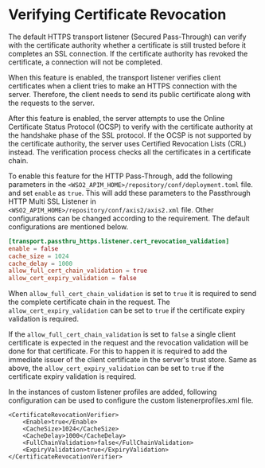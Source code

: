 # Verifying Certificate Revocation

The default HTTPS transport listener (Secured Pass-Through) can verify with the certificate authority whether a certificate is still trusted before it completes an SSL connection. If the certificate authority has revoked the certificate, a connection will not be completed.

When this feature is enabled, the transport listener verifies client
certificates when a client tries to make an HTTPS connection with the server. Therefore, the client needs to send its public certificate along with the requests to the server.

After this feature is enabled, the server attempts to
use the Online Certificate Status Protocol (OCSP) to verify with the
certificate authority at the handshake phase of the SSL protocol. If the
OCSP is not supported by the certificate authority, the server uses Certified Revocation Lists (CRL) instead. The verification
process checks all the certificates in a certificate chain.

To enable this feature for the HTTP Pass-Through, add the following parameters in the ```<WSO2_APIM_HOME>/repository/conf/deployment.toml``` file. and set ```enable``` as ```true```.
This will add these parameters to the Passthrough HTTP Multi SSL Listener in ```<WSO2_APIM_HOME>/repository/conf/axis2/axis2.xml``` file.
Other configurations can be changed according to the requirement. The default configurations are mentioned below.

```toml
[transport.passthru_https.listener.cert_revocation_validation]
enable = false
cache_size = 1024
cache_delay = 1000
allow_full_cert_chain_validation = true
allow_cert_expiry_validation = false
```

When ```allow_full_cert_chain_validation``` is set to ```true``` it is required to send the complete certificate chain in the request.
The ```allow_cert_expiry_validation``` can be set to ```true``` if the certificate expiry validation is required.

If the ```allow_full_cert_chain_validation``` is set to ```false``` a single client certificate is expected in the request and the revocation validation will be done for that certificate. For this to happen it is required to add the immediate issuer of the client certificate in the server's trust store.
Same as above, the ```allow_cert_expiry_validation``` can be set to ```true``` if the certificate expiry validation is required.

In the instances of custom listener profiles are added, following configuration can be used to configure the custom listenerprofiles.xml file.

```
<CertificateRevocationVerifier>
    <Enable>true</Enable>
    <CacheSize>1024</CacheSize>
    <CacheDelay>1000</CacheDelay>
    <FullChainValidation>false</FullChainValidation>
    <ExpiryValidation>true</ExpiryValidation>
</CertificateRevocationVerifier>
```
